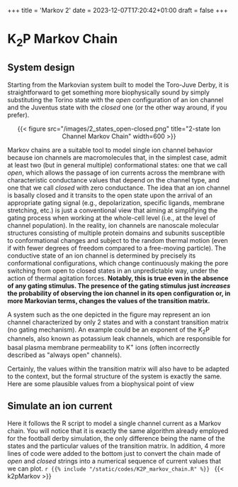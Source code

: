 +++
title = 'Markov 2'
date = 2023-12-07T17:20:42+01:00
draft = false
+++

# K<sub>2</sub>P Markov Chain

## System design
Starting from the Markovian system built to model the Toro-Juve Derby, it is
straightforward to get something more biophysically sound by simply
substituting the Torino state with the _open_ configuration of an ion channel
and the Juventus state with the _closed_ one (or the other way around, if you
prefer).

<div style="text-align: center;">
{{< figure src="/images/2_states_open-closed.png" title="2-state Ion Channel Markov Chain" width=600 >}}
</div>

Markov chains are a suitable tool to model single ion channel behavior because
ion channels are macromolecules that, in the simplest case, admit at least two
(but in general multiple) conformational states: one that we call _open_, which
allows the passage of ion currents across the membrane with characteristic
conductance values that depend on the channel type, and one that we call
_closed_ with zero conductance. The idea that an ion channel is basally closed
and it transits to the open state upon the arrival of an appropriate gating
signal (e.g., depolarization, specific ligands, membrane stretching, etc.) is
just a conventional view that aiming at simplifying the gating process when
working at the whole-cell level (i.e., at the level of channel population). In
the reality, ion channels are nanoscale molecular structures consisting of
multiple protein domains and subunits susceptible to conformational changes and
subject to the random thermal motion (even if with fewer degrees of freedom
compared to a free-moving particle). The conductive state of an ion channel is
determined by precisely its conformational configurations, which change
continuously making the pore switching from open to closed states in an
unpredictable way, under the action of thermal agitation forces. __Notably, this
is true even in the absence of any gating stimulus. The presence of the gating
stimulus just _increases_ the probability of observing the ion channel in its
open configuration or, in more Markovian terms, changes the values of the
transition matrix.__

A system such as the one depicted in the figure may represent an ion channel
characterized by only 2 states and with a constant transition matrix (no gating
mechanism). An example could be an exponent of the K<sub>2</sub>P channels, also
known as potassium leak channels, which are responsible for basal plasma
membrane permeability to K<sup>+</sup> ions (often incorrectly described as
"always open" channels).

Certainly, the values within the transition matrix will also have to be adapted
to the context, but the formal structure of the system is exactly the same. Here
are some plausible values from a biophysical point of view


## Simulate an ion current
Here it follows the R script to model a single channel current as a Markov
chain. You will notice that it is exactly the same algorithm already employed
for the football derby simulation, the only difference being the name of the
states and the particular values of the transition matrix. In addition, 4 more
lines of code were added to the bottom just to convert the chain made of
_open_ and _closed_ strings into a numerical sequence of current values that we
can plot.
```r {{% include "/static/codes/K2P_markov_chain.R" %}} ```
{{< k2pMarkov >}}
